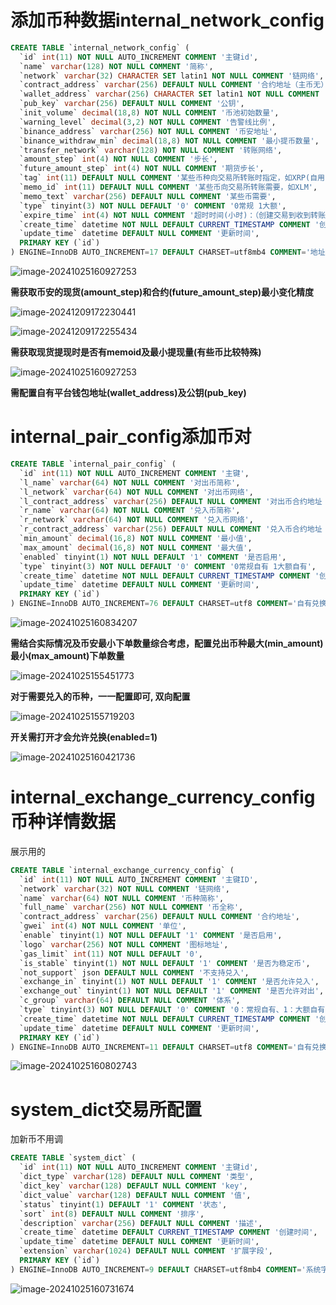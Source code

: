 # 添加币种数据internal_network_config

```sql
CREATE TABLE `internal_network_config` (
  `id` int(11) NOT NULL AUTO_INCREMENT COMMENT '主键id',
  `name` varchar(128) NOT NULL COMMENT '简称',
  `network` varchar(32) CHARACTER SET latin1 NOT NULL COMMENT '链网络',
  `contract_address` varchar(256) DEFAULT NULL COMMENT '合约地址（主币无）',
  `wallet_address` varchar(256) CHARACTER SET latin1 NOT NULL COMMENT '平台钱包地址',
  `pub_key` varchar(256) DEFAULT NULL COMMENT '公钥',
  `init_volume` decimal(18,8) NOT NULL COMMENT '币池初始数量',
  `warning_level` decimal(3,2) NOT NULL COMMENT '告警线比例',
  `binance_address` varchar(256) NOT NULL COMMENT '币安地址',
  `binance_withdraw_min` decimal(18,8) NOT NULL COMMENT '最小提币数量',
  `transfer_network` varchar(128) NOT NULL COMMENT '转账网络',
  `amount_step` int(4) NOT NULL COMMENT '步长',
  `future_amount_step` int(4) NOT NULL COMMENT '期货步长',
  `tag` int(11) DEFAULT NULL COMMENT '某些币种向交易所转账时指定，如XRP(自用)',
  `memo_id` int(11) DEFAULT NULL COMMENT '某些币向交易所转账需要，如XLM',
  `memo_text` varchar(256) DEFAULT NULL COMMENT '某些币需要',
  `type` tinyint(3) NOT NULL DEFAULT '0' COMMENT '0常规 1大额',
  `expire_time` int(4) NOT NULL COMMENT '超时时间(小时)：（创建交易到收到转账的有效时间范围）',
  `create_time` datetime NOT NULL DEFAULT CURRENT_TIMESTAMP COMMENT '创建时间',
  `update_time` datetime DEFAULT NULL COMMENT '更新时间',
  PRIMARY KEY (`id`)
) ENGINE=InnoDB AUTO_INCREMENT=17 DEFAULT CHARSET=utf8mb4 COMMENT='地址网络配置表';
```

![image-20241025160927253](../../../picture/image-20241025160927253.png)



**需获取币安的现货(amount_step)和合约(future_amount_step)最小变化精度**

![image-20241209172230441](../../../picture/image-20241209172230441.png)

![image-20241209172255434](../../../picture/image-20241209172255434.png)


**需获取现货提现时是否有memoid及最小提现量(有些币比较特殊)**

![image-20241025160927253](../../../picture/image-20241025153751577.png)

**需配置自有平台钱包地址(wallet_address)及公钥(pub_key)**



# internal_pair_config添加币对

```sql
CREATE TABLE `internal_pair_config` (
  `id` int(11) NOT NULL AUTO_INCREMENT COMMENT '主键',
  `l_name` varchar(64) NOT NULL COMMENT '对出币简称',
  `l_network` varchar(64) NOT NULL COMMENT '对出币网络',
  `l_contract_address` varchar(256) DEFAULT NULL COMMENT '对出币合约地址（主币没用）',
  `r_name` varchar(64) NOT NULL COMMENT '兑入币简称',
  `r_network` varchar(64) NOT NULL COMMENT '兑入币网络',
  `r_contract_address` varchar(256) DEFAULT NULL COMMENT '兑入币合约地址（主币没用）',
  `min_amount` decimal(16,8) NOT NULL COMMENT '最小值',
  `max_amount` decimal(16,8) NOT NULL COMMENT '最大值',
  `enabled` tinyint(1) NOT NULL DEFAULT '1' COMMENT '是否启用',
  `type` tinyint(3) NOT NULL DEFAULT '0' COMMENT '0常规自有 1大额自有',
  `create_time` datetime NOT NULL DEFAULT CURRENT_TIMESTAMP COMMENT '创建时间',
  `update_time` datetime DEFAULT NULL COMMENT '更新时间',
  PRIMARY KEY (`id`)
) ENGINE=InnoDB AUTO_INCREMENT=76 DEFAULT CHARSET=utf8 COMMENT='自有兑换-交易对配置';
```

![image-20241025160834207](../../../picture/image-20241025160834207.png)



**需结合实际情况及币安最小下单数量综合考虑，配置兑出币种最大(min_amount)最小(max_amount)下单数量**

![image-20241025155451773](../../../picture/image-20241025155451773.png)



**对于需要兑入的币种，一一配置即可, 双向配置**

![image-20241025155719203](../../../picture/image-20241025155719203.png)

**开关需打开才会允许兑换(enabled=1)**

![image-20241025160421736](../../../picture/image-20241025160421736.png)





# internal_exchange_currency_config币种详情数据

展示用的

```sql
CREATE TABLE `internal_exchange_currency_config` (
  `id` int(11) NOT NULL AUTO_INCREMENT COMMENT '主键ID',
  `network` varchar(32) NOT NULL COMMENT '链网络',
  `name` varchar(64) NOT NULL COMMENT '币种简称',
  `full_name` varchar(256) NOT NULL COMMENT '币全称',
  `contract_address` varchar(256) DEFAULT NULL COMMENT '合约地址',
  `gwei` int(4) NOT NULL COMMENT '单位',
  `enable` tinyint(1) NOT NULL DEFAULT '1' COMMENT '是否启用',
  `logo` varchar(256) NOT NULL COMMENT '图标地址',
  `gas_limit` int(11) NOT NULL DEFAULT '0',
  `is_stable` tinyint(1) NOT NULL DEFAULT '1' COMMENT '是否为稳定币',
  `not_support` json DEFAULT NULL COMMENT '不支持兑入',
  `exchange_in` tinyint(1) NOT NULL DEFAULT '1' COMMENT '是否允许兑入',
  `exchange_out` tinyint(1) NOT NULL DEFAULT '1' COMMENT '是否允许对出',
  `c_group` varchar(64) DEFAULT NULL COMMENT '体系',
  `type` tinyint(3) NOT NULL DEFAULT '0' COMMENT '0：常规自有、1：大额自有',
  `create_time` datetime NOT NULL DEFAULT CURRENT_TIMESTAMP COMMENT '创建时间',
  `update_time` datetime DEFAULT NULL COMMENT '更新时间',
  PRIMARY KEY (`id`)
) ENGINE=InnoDB AUTO_INCREMENT=11 DEFAULT CHARSET=utf8 COMMENT='自有兑换品种配置表';
```

![image-20241025160802743](../../../picture/image-20241025160802743.png)

# system_dict交易所配置

加新币不用调

```sql
CREATE TABLE `system_dict` (
  `id` int(11) NOT NULL AUTO_INCREMENT COMMENT '主键id',
  `dict_type` varchar(128) DEFAULT NULL COMMENT '类型',
  `dict_key` varchar(128) DEFAULT NULL COMMENT 'key',
  `dict_value` varchar(128) DEFAULT NULL COMMENT '值',
  `status` tinyint(1) DEFAULT '1' COMMENT '状态',
  `sort` int(8) DEFAULT NULL COMMENT '排序',
  `description` varchar(256) DEFAULT NULL COMMENT '描述',
  `create_time` datetime DEFAULT CURRENT_TIMESTAMP COMMENT '创建时间',
  `update_time` datetime DEFAULT NULL COMMENT '更新时间',
  `extension` varchar(1024) DEFAULT NULL COMMENT '扩展字段',
  PRIMARY KEY (`id`)
) ENGINE=InnoDB AUTO_INCREMENT=9 DEFAULT CHARSET=utf8mb4 COMMENT='系统字典表';
```

![image-20241025160731674](../../../picture/image-20241025160731674.png)